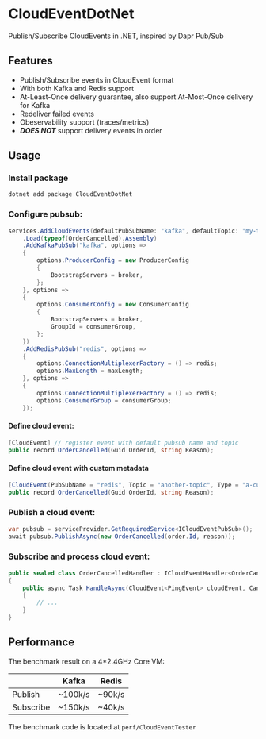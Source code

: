 # CloudEventDotNet

Publish/Subscribe CloudEvents in .NET, inspired by Dapr Pub/Sub

## Features

* Publish/Subscribe events in CloudEvent format
* With both Kafka and Redis support
* At-Least-Once delivery guarantee, also support At-Most-Once delivery for Kafka
* Redeliver failed events
* Obeservability support (traces/metrics)
* ***DOES NOT*** support delivery events in order

## Usage

### Install package
```shell
dotnet add package CloudEventDotNet
```

### Configure pubsub:
```csharp
services.AddCloudEvents(defaultPubSubName: "kafka", defaultTopic: "my-topic")
    .Load(typeof(OrderCancelled).Assembly)
    .AddKafkaPubSub("kafka", options =>
    {
        options.ProducerConfig = new ProducerConfig
        {
            BootstrapServers = broker,
        };
    }, options =>
    {
        options.ConsumerConfig = new ConsumerConfig
        {
            BootstrapServers = broker,
            GroupId = consumerGroup,
        };
    })
    .AddRedisPubSub("redis", options =>
    {
        options.ConnectionMultiplexerFactory = () => redis;
        options.MaxLength = maxLength;
    }, options =>
    {
        options.ConnectionMultiplexerFactory = () => redis;
        options.ConsumerGroup = consumerGroup;
    });
```

#### Define cloud event:
```csharp
[CloudEvent] // register event with default pubsub name and topic
public record OrderCancelled(Guid OrderId, string Reason);
```

#### Define cloud event with custom metadata
```csharp
[CloudEvent(PubSubName = "redis", Topic = "another-topic", Type = "a-custom-type")]
public record OrderCancelled(Guid OrderId, string Reason);
```

### Publish a cloud event:
```csharp
var pubsub = serviceProvider.GetRequiredService<ICloudEventPubSub>();
await pubsub.PublishAsync(new OrderCancelled(order.Id, reason));
```

### Subscribe and process cloud event:
``` csharp
public sealed class OrderCancelledHandler : ICloudEventHandler<OrderCancelled>
{
    public async Task HandleAsync(CloudEvent<PingEvent> cloudEvent, CancellationToken token)
    {
        // ...
    }
}
```

## Performance

The benchmark result on a 4*2.4GHz Core VM:

|      | Kafka | Redis |  
| --- | --- | --- |  
| Publish | ~100k/s | ~90k/s |  
| Subscribe | ~150k/s | ~40k/s |  

The benchmark code is located at `perf/CloudEventTester`

